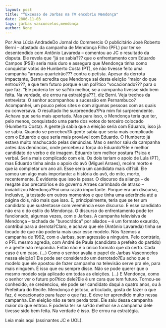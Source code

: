 ```yaml
---
layout: post
title: "“Excesso de Jarbas na TV encobriu Mendonça"
date: 2006-11-03
tags: jarbas vasconcelos,mendonça
author: None
---
```

Por Ana Lúcia AndradeDo Jornal do Commercio O publicitário José Roberto Berni – afastado da campanha de Mendonça Filho (PFL) por ter se desentendido com Antônio Lavareda – comentou ao JC o resultado da disputa. 
Ele revela que “já se sabia??? que o enfrentamento com Eduardo Campos (PSB) seria mais duro e assegura que Mendonça tinha como conquistar votos de Humberto Costa (PT), se não tivesse feito uma campanha “arrasa-quarteirão??? contra o petista. 
Apesar da derrota impactante, Berni acredita que Mendonça sai desta eleição “maior do que entrou???, e que tem futuro porque é um pol?tico “vocacionado??? para o que faz. “Ele poderia ter se sa?do melhor, se a campanha tivesse sido bem feita. Na verdade, ele errou na estratégia???, diz Berni.
Veja trechos da entrevista:
O senhor acompanhou a sucessão em Pernambuco?Acompanhei, um pouco pelos sites e com algumas pessoas com as quais eu conversava.
O resultado lhe surpreendeu?Pra mim foi surpreendente. Achava que seria mais apertada. Mas para isso, o Mendonça teria que ter, pelo menos, conquistado uma parte dos votos do terceiro colocado (Humberto Costa). A gente já sabia que a eleição seria com Eduardo, isso já se sabia.
Quando se percebeu?A gente sabia que seria mais complicado com o Eduardo e que seria mais provável com Eduardo. O Humberto já estava muito machucado pelas denúncias.
Mas o senhor saiu da campanha antes das denúncias, onde percebeu a força do Eduardo?Ele é melhor candidato de verbo e de imagem. Eduardo tem melhor postura f?sica e verbal. Seria mais complicado com ele. Os dois teriam o apoio de Lula (PT), mas Eduardo tinha ainda o apoio do avô (Miguel Arraes), recém morto e que ia completar um ano ali. Esse seria um candidato mais dif?cil. Ele somou um algo mais importante: a história do avô, do mito, morto, recentemente. É evidente que isso ia pesar.
O discurso da aliança – de resgate dos precatórios e do governo Arraes carimbado de atraso – inviabilizou Mendonça?Foi uma razão importante. Porque era um discurso, inclusive, já testado em outros momentos e que tinha uma aderência até a página dois, não mais que isso. E, principalmente, teria que se ter um candidato que sustentasse com veemência esse discurso. E esse candidato não era o do estilo do Mendonça. O discurso do enfrentamento pode ter funcionado, algumas vezes, com o Jarbas.
A campanha televisiva de Mendonça – tachada de \"burocrática\" por aliados – é um formato exaurido, contribui para a derrota?Claro, e achava que ele (Antônio Lavareda) tinha se tocado de que não poderia mais usar esse modelo. Nós fizemos a campanha de 1992, com o Jarbas, sem agressão a ninguém. Pelo contrário, o PFL mesmo agredia, com André de Paula (candidato a prefeito do partido) e a gente não respondia. Então não é o único formato que dá certo. Cada caso é um caso. (...)
Como o senhor avalia o papel de Jarbas Vasconcelos nessa eleição? Ele pode ser considerado um derrotado?Eu acho que o modelo que ele apostou de fazer campanha na televisão serve pra ele, para mais ninguém. É isso que eu sempre disse. Não se pode querer que o mesmo modelo seja aplicado em todas as eleições. (...)
E Mendonça, como o senhor ver o futuro pol?tico dele?Ele é um cara que tem futuro. Tornou-se conhecido, se credenciou, ele pode ser candidato daqui a quatro anos, ou à Prefeitura do
 Recife. Mendonça é jeitoso, articulado, gosta de fazer o que faz, é vocacionado para fazer o que faz. E deve ter aprendido muito nessa campanha. Em eleição não se tem perda total. Ele saiu dessa campanha maior do que entrou. E poderia ter se sa?do melhor se a campanha dele tivesse sido bem feita. Na verdade é isso. Ele errou na estratégia.

Leia mais aqui (assinantes JC e UOL).
 